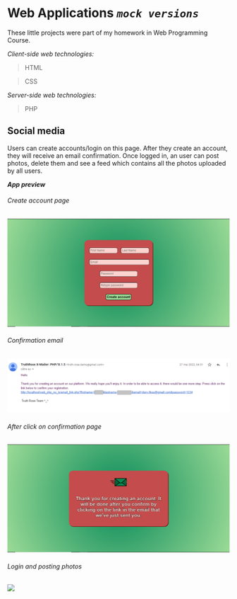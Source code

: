 # Web Applications *`mock versions`*

These little projects were part of my homework in Web Programming Course.

*Client-side web technologies:*
>HTML

>CSS

*Server-side web technologies:*
>PHP

## Social media

Users can create accounts/login on this page. After they create an account, they will receive an email confirmation. Once logged in, an user can post photos, delete them and see a feed which contains all the photos uploaded by all users.


***App preview***
###### Create account page
![](public/create_account.PNG)
###### Confirmation email
![](public/mail.PNG)
###### After click on confirmation page
![](public/thanks.PNG)

###### Login and posting photos
![](public/demo_login.gif)